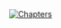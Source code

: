 <div align="center">
<a href="https://cursedprograms.github.io/book-template/" target="_blank" align="center">
    <img src="https://github.com/SynthWomb/SynthWomb/blob/main/logos/SynthWomb05.png"
        alt="Chapters">
</a>
</div>
